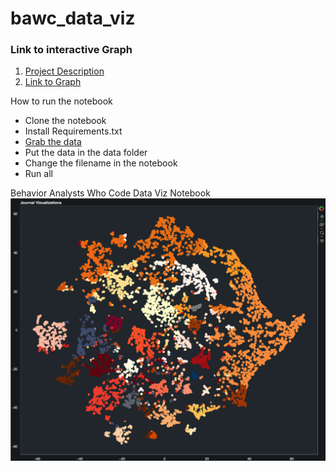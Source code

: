 # bawc_data_viz
### Link to interactive Graph
1. [Project Description](https://peaceful-baklava-eaba61.netlify.app/#apps)
2. [Link to Graph](https://peaceful-baklava-eaba61.netlify.app/html/journal_viz.html)

How to run the notebook
- Clone the notebook
- Install Requirements.txt 
- [Grab the data](https://osf.io/dxvrj/)
- Put the data in the data folder
- Change the filename in the notebook
- Run all

Behavior Analysts Who Code Data Viz Notebook
![Articles from Behavior Analytic Journals](./script/plot.png?raw=true)
